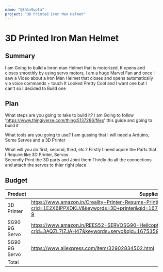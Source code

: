 ```yaml
---
name: "@Sh1vGupta"
project: "3D Printed Iron Man Helmet"
---
```


# 3D Printed Iron Man Helmet

## Summary

I am Going to build a Inron man Helmet that is motorized, It opens and closes smoothly by using servo motors, I am a huge Marvel Fan and once 
I saw a Video about a Iron Man Helmet that closes and opens automatically via voice commands + touch It Looked Pretty Cool and I want one but I can't so I decided
to Build one 

## Plan

What steps are you going to take to build it? 
I am Going to follow 'https://www.thingiverse.com/thing:5137286/files' this guide and going to build it

What tools are you going to use?
I am gussing that I will need a Arduino, Some Servos and a 3D Printer

What will you do first, second, third, etc.?
Firstly I need aquire the Parts that I Require like 3D Printer, Servos  
Secondly Print the 3D parts and Joint them 
Thirdly do all the connections and attach the servos to thier right place

## Budget

| Product         | Supplier/Link                         | Cost   |
| --------------- | ------------------------------------------------------------------------------------------------------------------------------------------------------------------------------- | ------ |
| 3D Printer      | https://www.amazon.in/Creality-Printer-Resume-Printing-V-Slot/dp/B07DGV2L8Z/ref=sr_1_9?crid=1E2X6IPPXDKLV&keywords=3D+printer&qid=1675358931&sprefix=3d+print%2Caps%2C267&sr=8-9 | $189.23|
| SG90 9G Servo   | https://www.amazon.in/REES52-SERVOSG90-Helicopter-Airplane-Controls/dp/B01H5IICJA/ref=sr_1_5?crid=3AQZL7IZJAH47&keywords=servo&qid=1675359358&sprefix=serv%2Caps%2C231&sr=8-5    | $17.95 |
| SG90 9G Servo   | https://www.aliexpress.com/item/32902834502.html                                                                                                                                 | $32.50 |
| Total           |                                       | $21.90 |
